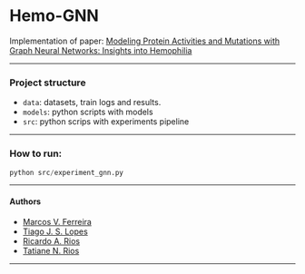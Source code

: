 # Hemo-GNN

Implementation of paper: [Modeling Protein Activities and Mutations with
Graph Neural Networks: Insights into Hemophilia](https://ieeexplore.ieee.org/abstract/document/10192027)

---

### Project structure

- `data`: datasets, train logs and results.
- `models`: python scripts with models
- `src`: python scrips with experiments pipeline

----

### How to run: 

```python 
python src/experiment_gnn.py
```

---

#### Authors

- [Marcos V. Ferreira](https://marcos001.github.io/)
- [Tiago J. S. Lopes](https://www.linkedin.com/in/tiago-jose-da-silva-lopes-42436165/)
- [Ricardo A. Rios](https://www.linkedin.com/in/ricardo-rios-94a68b14/)
- [Tatiane N. Rios](https://www.linkedin.com/in/tatiane-nogueira-rios-83301a30/)

---
